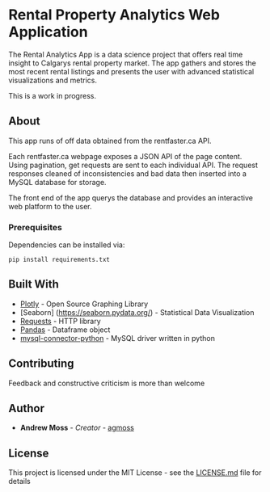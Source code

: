 # Rental Property Analytics Web Application

The Rental Analytics App is a data science project that offers real time insight to Calgarys rental property market. The app gathers and stores the most recent rental listings and presents the user with advanced statistical visualizations and metrics.  

This is a work in progress.

## About

This app runs of off data obtained from the rentfaster.ca API. 

Each rentfaster.ca webpage exposes a JSON API of the page content. Using pagination, get requests are sent to each individual API. The request responses cleaned of inconsistencies and bad data then inserted into a MySQL database for storage.

The front end of the app querys the database and provides an interactive web platform to the user.

### Prerequisites

Dependencies can be installed via:

```
pip install requirements.txt
```

## Built With

* [Plotly](https://plot.ly/python/) - Open Source Graphing Library
* [Seaborn] (https://seaborn.pydata.org/) - Statistical Data Visualization
* [Requests](http://docs.python-requests.org/en/master/) - HTTP library 
* [Pandas](https://www.crummy.com/software/BeautifulSoup/) - Dataframe object
* [mysql-connector-python](https://pypi.org/project/mysql-connector-python/) - MySQL driver written in python

## Contributing

Feedback and constructive criticism is more than welcome

## Author

* **Andrew Moss** - *Creator* - [agmoss](https://github.com/agmoss)

## License

This project is licensed under the MIT License - see the [LICENSE.md](LICENSE.md) file for details
